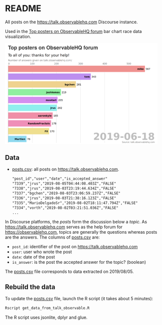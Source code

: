 # README

All posts on the https://talk.observablehq.com Discourse instance.

Used in the [Top posters on ObservableHQ forum](https://observablehq.com/@severo/top-posters-on-observablehq-forum) bar chart race data visualization.

![Top posters on ObservableHQ forum dataviz screenshot](./dataviz_screenshot.png)

## Data

- [posts.csv](./posts.csv): all posts on https://talk.observablehq.com.

  ```csv
  "post_id","user","date","is_accepted_answer"
  "7339","jrus","2019-08-05T04:44:08.403Z","FALSE"
  "7338","jrus","2019-08-03T23:19:44.634Z","FALSE"
  "7337","bgchen","2019-08-03T23:06:59.237Z","FALSE"
  "7336","jrus","2019-08-03T21:38:16.123Z","FALSE"
  "7335","MarioDelgadoSr","2019-08-02T18:11:47.794Z","FALSE"
  "7334","vorth","2019-08-02T03:21:51.036Z","FALSE"
  ...
  ```

In Discourse platforms, the _posts_ form the discussion below a _topic_. As https://talk.observablehq.com serves as the help forum for https://observablehq.com, topics are generally the questions whereas posts are the answers. The columns of [posts.csv](./posts.csv) are:

- `post_id`: identifier of the post on https://talk.observablehq.com
- `user`: user who wrote the post
- `date`: date of the post
- `is_answer`: is the post the accepted answer for the topic? (boolean)

The [posts.csv](./posts.csv) file corresponds to data extracted on 2019/08/05.

## Rebuild the data

To update the [posts.csv](./posts.csv) file, launch the R script (it takes about 5 minutes):

```bash
Rscript get_data_from_talk_observable.R
```

The R script uses jsonlite, dplyr and glue.
